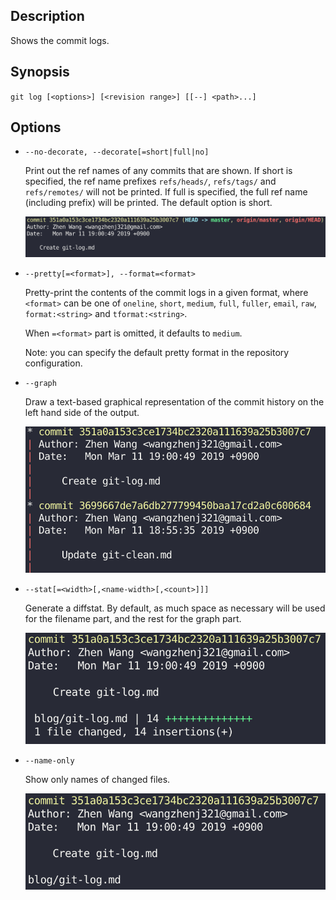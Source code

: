 ## Description

Shows the commit logs.

## Synopsis

`git log [<options>] [<revision range>] [[--] <path>...]`

## Options

- `--no-decorate, --decorate[=short|full|no]`

    Print out the ref names of any commits that are shown. If short is specified, the ref name prefixes `refs/heads/`, `refs/tags/` and `refs/remotes/` will not be printed. If full is specified, the full ref name (including prefix) will be printed. The default option is short.
    
    ![](../img/git-log/git_log_decorate.png)

- `--pretty[=<format>], --format=<format>`

    Pretty-print the contents of the commit logs in a given format, where `<format>` can be one of `oneline`, `short`, `medium`, `full`, `fuller`, `email`, `raw`, `format:<string>` and `tformat:<string>`.
    
    When `=<format>` part is omitted, it defaults to `medium`.
    
    Note: you can specify the default pretty format in the repository configuration.

- `--graph`

    Draw a text-based graphical representation of the commit history on the left hand side of the output.
    
    ![](../img/git-log/git_log_graph.png)

- `--stat[=<width>[,<name-width>[,<count>]]]`

    Generate a diffstat. By default, as much space as necessary will be used for the filename part, and the rest for the graph part.
    
    ![](../img/git-log/git_log_stat.png?raw=true)

- `--name-only`

    Show only names of changed files.
    
    ![](../img/git-log/git_log_name-only.png?raw=true)
